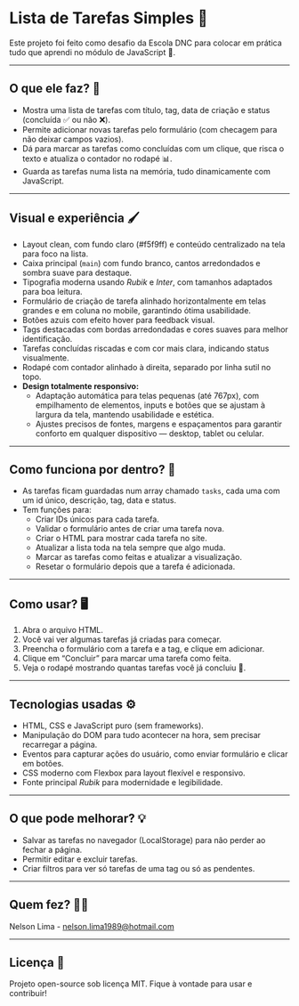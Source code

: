 # Lista de Tarefas Simples 📝

Este projeto foi feito como desafio da Escola DNC para colocar em prática tudo que aprendi no módulo de JavaScript 🚀.

---

## O que ele faz? 🤔

- Mostra uma lista de tarefas com título, tag, data de criação e status (concluída ✅ ou não ❌).  
- Permite adicionar novas tarefas pelo formulário (com checagem para não deixar campos vazios).  
- Dá para marcar as tarefas como concluídas com um clique, que risca o texto e atualiza o contador no rodapé 📊.  
- Guarda as tarefas numa lista na memória, tudo dinamicamente com JavaScript.

---

## Visual e experiência 🖌️

- Layout clean, com fundo claro (#f5f9ff) e conteúdo centralizado na tela para foco na lista.  
- Caixa principal (`main`) com fundo branco, cantos arredondados e sombra suave para destaque.  
- Tipografia moderna usando *Rubik* e *Inter*, com tamanhos adaptados para boa leitura.  
- Formulário de criação de tarefa alinhado horizontalmente em telas grandes e em coluna no mobile, garantindo ótima usabilidade.  
- Botões azuis com efeito hover para feedback visual.  
- Tags destacadas com bordas arredondadas e cores suaves para melhor identificação.  
- Tarefas concluídas riscadas e com cor mais clara, indicando status visualmente.  
- Rodapé com contador alinhado à direita, separado por linha sutil no topo.  
- **Design totalmente responsivo:**  
  - Adaptação automática para telas pequenas (até 767px), com empilhamento de elementos, inputs e botões que se ajustam à largura da tela, mantendo usabilidade e estética.  
  - Ajustes precisos de fontes, margens e espaçamentos para garantir conforto em qualquer dispositivo — desktop, tablet ou celular.

---

## Como funciona por dentro? 🔧

- As tarefas ficam guardadas num array chamado `tasks`, cada uma com um id único, descrição, tag, data e status.  
- Tem funções para:  
  - Criar IDs únicos para cada tarefa.  
  - Validar o formulário antes de criar uma tarefa nova.  
  - Criar o HTML para mostrar cada tarefa no site.  
  - Atualizar a lista toda na tela sempre que algo muda.  
  - Marcar as tarefas como feitas e atualizar a visualização.  
  - Resetar o formulário depois que a tarefa é adicionada.

---

## Como usar? 🖥️

1. Abra o arquivo HTML.  
2. Você vai ver algumas tarefas já criadas para começar.  
3. Preencha o formulário com a tarefa e a tag, e clique em adicionar.  
4. Clique em “Concluir” para marcar uma tarefa como feita.  
5. Veja o rodapé mostrando quantas tarefas você já concluiu 🎉.

---

## Tecnologias usadas ⚙️

- HTML, CSS e JavaScript puro (sem frameworks).  
- Manipulação do DOM para tudo acontecer na hora, sem precisar recarregar a página.  
- Eventos para capturar ações do usuário, como enviar formulário e clicar em botões.  
- CSS moderno com Flexbox para layout flexível e responsivo.  
- Fonte principal *Rubik* para modernidade e legibilidade.  

---

## O que pode melhorar? 💡

- Salvar as tarefas no navegador (LocalStorage) para não perder ao fechar a página.  
- Permitir editar e excluir tarefas.  
- Criar filtros para ver só tarefas de uma tag ou só as pendentes.  

---

## Quem fez? 🙋‍♂️

Nelson Lima - nelson.lima1989@hotmail.com

---

## Licença 📄

Projeto open-source sob licença MIT. Fique à vontade para usar e contribuir!

